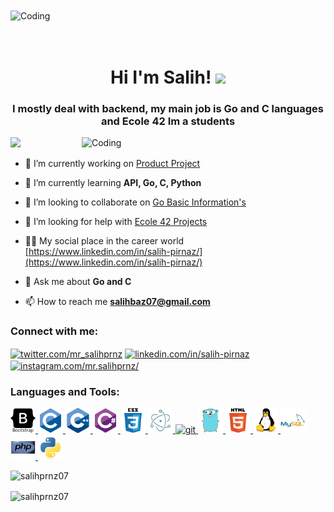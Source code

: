 <img align="center" alt="Coding" width="1500" src="https://blog.jetbrains.com/wp-content/uploads/2021/02/Go_8001611039611515.gif">

<h1 align="center"><br>Hi I'm Salih! <img src="https://user-images.githubusercontent.com/42378118/110234147-e3259600-7f4e-11eb-95be-0c4047144dea.gif" width="30"><br></h1>
<h3 align="center">I mostly deal with backend, my main job is Go and C languages and Ecole 42 Im a students</h3>
<img align="right" alt="Coding" width="390" src="https://25.media.tumblr.com/tumblr_m3biyv0ofs1qinmdwo1_500.gif">
<p align="left"><img src="https://badge.mediaplus.ma/colorfulwaves/spirnaz?UM6P=off"/></p>

- 🔭 I’m currently working on [Product Project](https://github.com/salihprnz07/Product_Project)

- 🌱 I’m currently learning **API, Go, C, Python**

- 👯 I’m looking to collaborate on [Go Basic Information's](https://github.com/salihprnz07/GO_fundamentals)

- 🤝 I’m looking for help with [Ecole 42 Projects](https://github.com/salihprnz07/Ecole_42_Main)

- 👨‍💻 My social place in the career world [https://www.linkedin.com/in/salih-pirnaz/](https://www.linkedin.com/in/salih-pirnaz/)

- 💬 Ask me about **Go and C**

- 📫 How to reach me **salihbaz07@gmail.com**

<h3 align="left">Connect with me:</h3>
<p align="left">
<a href="https://twitter.com/mr_Salihprnz" target="blank"><img align="center" src="https://raw.githubusercontent.com/rahuldkjain/github-profile-readme-generator/master/src/images/icons/Social/twitter.svg" alt="twitter.com/mr_salihprnz" height="30" width="40" /></a>
<a href="https://www.linkedin.com/in/salih-pirnaz" target="blank"><img align="center" src="https://raw.githubusercontent.com/rahuldkjain/github-profile-readme-generator/master/src/images/icons/Social/linked-in-alt.svg" alt="linkedin.com/in/salih-pirnaz" height="30" width="40" /></a>
<a href="https://www.instagram.com/mr.salihprnz/" target="blank"><img align="center" src="https://raw.githubusercontent.com/rahuldkjain/github-profile-readme-generator/master/src/images/icons/Social/instagram.svg" alt="instagram.com/mr.salihprnz/" height="30" width="40" /></a>
</p>

<h3 align="left">Languages and Tools:</h3>
<p align="left"> <a href="https://getbootstrap.com" target="_blank" rel="noreferrer"> <img src="https://raw.githubusercontent.com/devicons/devicon/master/icons/bootstrap/bootstrap-plain-wordmark.svg" alt="bootstrap" width="40" height="40"/> </a> <a href="https://www.cprogramming.com/" target="_blank" rel="noreferrer"> <img src="https://raw.githubusercontent.com/devicons/devicon/master/icons/c/c-original.svg" alt="c" width="40" height="40"/> </a> <a href="https://www.w3schools.com/cpp/" target="_blank" rel="noreferrer"> <img src="https://raw.githubusercontent.com/devicons/devicon/master/icons/cplusplus/cplusplus-original.svg" alt="cplusplus" width="40" height="40"/> </a> <a href="https://www.w3schools.com/cs/" target="_blank" rel="noreferrer"> <img src="https://raw.githubusercontent.com/devicons/devicon/master/icons/csharp/csharp-original.svg" alt="csharp" width="40" height="40"/> </a> <a href="https://www.w3schools.com/css/" target="_blank" rel="noreferrer"> <img src="https://raw.githubusercontent.com/devicons/devicon/master/icons/css3/css3-original-wordmark.svg" alt="css3" width="40" height="40"/> </a> <a href="https://www.electronjs.org" target="_blank" rel="noreferrer"> <img src="https://raw.githubusercontent.com/devicons/devicon/master/icons/electron/electron-original.svg" alt="electron" width="40" height="40"/> </a> <a href="https://git-scm.com/" target="_blank" rel="noreferrer"> <img src="https://www.vectorlogo.zone/logos/git-scm/git-scm-icon.svg" alt="git" width="40" height="40"/> </a> <a href="https://golang.org" target="_blank" rel="noreferrer"> <img src="https://raw.githubusercontent.com/devicons/devicon/master/icons/go/go-original.svg" alt="go" width="40" height="40"/> </a> <a href="https://www.w3.org/html/" target="_blank" rel="noreferrer"> <img src="https://raw.githubusercontent.com/devicons/devicon/master/icons/html5/html5-original-wordmark.svg" alt="html5" width="40" height="40"/> </a> <a href="https://www.linux.org/" target="_blank" rel="noreferrer"> <img src="https://raw.githubusercontent.com/devicons/devicon/master/icons/linux/linux-original.svg" alt="linux" width="40" height="40"/> </a> <a href="https://www.mysql.com/" target="_blank" rel="noreferrer"> <img src="https://raw.githubusercontent.com/devicons/devicon/master/icons/mysql/mysql-original-wordmark.svg" alt="mysql" width="40" height="40"/> </a> <a href="https://www.php.net" target="_blank" rel="noreferrer"> <img src="https://raw.githubusercontent.com/devicons/devicon/master/icons/php/php-original.svg" alt="php" width="40" height="40"/> </a> <a href="https://www.python.org" target="_blank" rel="noreferrer"> <img src="https://raw.githubusercontent.com/devicons/devicon/master/icons/python/python-original.svg" alt="python" width="40" height="40"/> </a> </p>

<!-- <p><img align="left" src="https://github-readme-stats.vercel.app/api/top-langs?username=salihprnz07&show_icons=true&locale=en&layout=compact&theme=tokyonight" alt="salihprnz07" /></p>
-->

<p align="left"> <img src="https://github-readme-stats.vercel.app/api?username=salihprnz07&show_icons=true&theme=tokyonight" alt="salihprnz07" />
<p><img align="center" src="https://github-readme-streak-stats.herokuapp.com/?user=salihprnz07&&theme=tokyonight" alt="salihprnz07" /></p>
